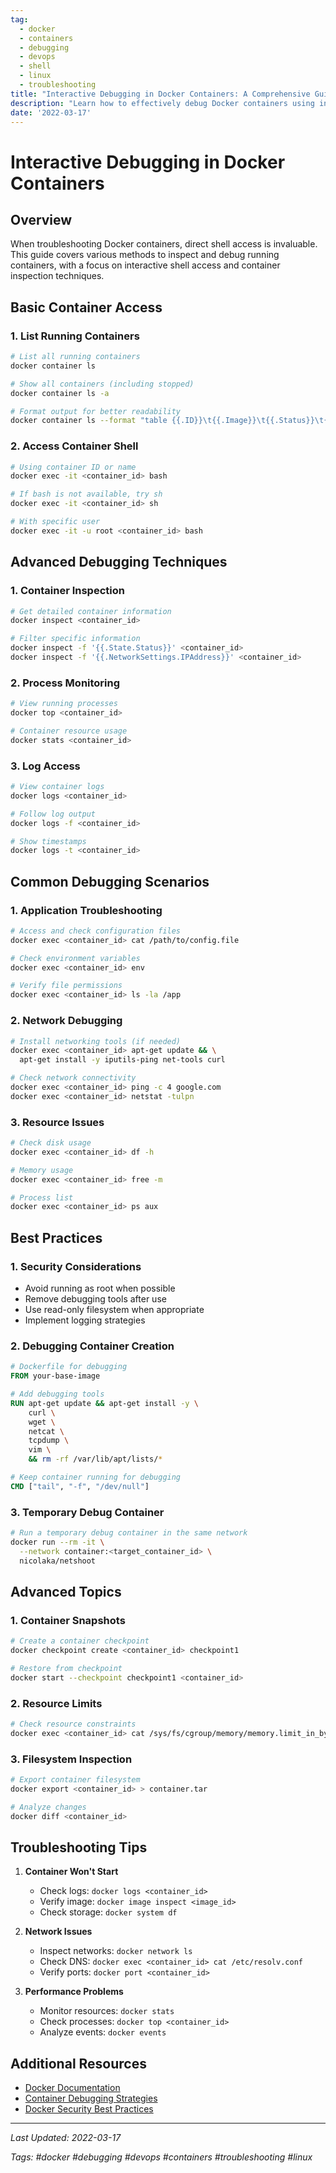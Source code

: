 ```yaml
---
tag:
  - docker
  - containers
  - debugging
  - devops
  - shell
  - linux
  - troubleshooting
title: "Interactive Debugging in Docker Containers: A Comprehensive Guide"
description: "Learn how to effectively debug Docker containers using interactive shell access, with best practices for container inspection and troubleshooting techniques."
date: '2022-03-17'
---
```


# Interactive Debugging in Docker Containers

## Overview

When troubleshooting Docker containers, direct shell access is invaluable. This guide covers various methods to inspect and debug running containers, with a focus on interactive shell access and container inspection techniques.

## Basic Container Access

### 1. List Running Containers

```bash
# List all running containers
docker container ls

# Show all containers (including stopped)
docker container ls -a

# Format output for better readability
docker container ls --format "table {{.ID}}\t{{.Image}}\t{{.Status}}\t{{.Names}}"
```

### 2. Access Container Shell

```bash
# Using container ID or name
docker exec -it <container_id> bash

# If bash is not available, try sh
docker exec -it <container_id> sh

# With specific user
docker exec -it -u root <container_id> bash
```

## Advanced Debugging Techniques

### 1. Container Inspection

```bash
# Get detailed container information
docker inspect <container_id>

# Filter specific information
docker inspect -f '{{.State.Status}}' <container_id>
docker inspect -f '{{.NetworkSettings.IPAddress}}' <container_id>
```

### 2. Process Monitoring

```bash
# View running processes
docker top <container_id>

# Container resource usage
docker stats <container_id>
```

### 3. Log Access

```bash
# View container logs
docker logs <container_id>

# Follow log output
docker logs -f <container_id>

# Show timestamps
docker logs -t <container_id>
```

## Common Debugging Scenarios

### 1. Application Troubleshooting

```bash
# Access and check configuration files
docker exec <container_id> cat /path/to/config.file

# Check environment variables
docker exec <container_id> env

# Verify file permissions
docker exec <container_id> ls -la /app
```

### 2. Network Debugging

```bash
# Install networking tools (if needed)
docker exec <container_id> apt-get update && \
  apt-get install -y iputils-ping net-tools curl

# Check network connectivity
docker exec <container_id> ping -c 4 google.com
docker exec <container_id> netstat -tulpn
```

### 3. Resource Issues

```bash
# Check disk usage
docker exec <container_id> df -h

# Memory usage
docker exec <container_id> free -m

# Process list
docker exec <container_id> ps aux
```

## Best Practices

### 1. Security Considerations
- Avoid running as root when possible
- Remove debugging tools after use
- Use read-only filesystem when appropriate
- Implement logging strategies

### 2. Debugging Container Creation
```dockerfile
# Dockerfile for debugging
FROM your-base-image

# Add debugging tools
RUN apt-get update && apt-get install -y \
    curl \
    wget \
    netcat \
    tcpdump \
    vim \
    && rm -rf /var/lib/apt/lists/*

# Keep container running for debugging
CMD ["tail", "-f", "/dev/null"]
```

### 3. Temporary Debug Container
```bash
# Run a temporary debug container in the same network
docker run --rm -it \
  --network container:<target_container_id> \
  nicolaka/netshoot
```

## Advanced Topics

### 1. Container Snapshots
```bash
# Create a container checkpoint
docker checkpoint create <container_id> checkpoint1

# Restore from checkpoint
docker start --checkpoint checkpoint1 <container_id>
```

### 2. Resource Limits
```bash
# Check resource constraints
docker exec <container_id> cat /sys/fs/cgroup/memory/memory.limit_in_bytes
```

### 3. Filesystem Inspection
```bash
# Export container filesystem
docker export <container_id> > container.tar

# Analyze changes
docker diff <container_id>
```

## Troubleshooting Tips

1. **Container Won't Start**
   - Check logs: `docker logs <container_id>`
   - Verify image: `docker image inspect <image_id>`
   - Check storage: `docker system df`

2. **Network Issues**
   - Inspect networks: `docker network ls`
   - Check DNS: `docker exec <container_id> cat /etc/resolv.conf`
   - Verify ports: `docker port <container_id>`

3. **Performance Problems**
   - Monitor resources: `docker stats`
   - Check processes: `docker top <container_id>`
   - Analyze events: `docker events`

## Additional Resources

- [Docker Documentation](https://docs.docker.com/engine/reference/commandline/exec/)
- [Container Debugging Strategies](https://docs.docker.com/config/containers/debugging/)
- [Docker Security Best Practices](https://docs.docker.com/engine/security/security/)

---

*Last Updated: 2022-03-17*

*Tags: #docker #debugging #devops #containers #troubleshooting #linux*
